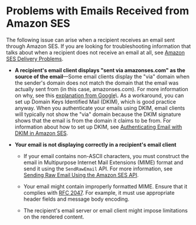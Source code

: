 # Problems with Emails Received from Amazon SES<a name="received-email-problems"></a>

The following issue can arise when a recipient receives an email sent through Amazon SES\. If you are looking for troubleshooting information that talks about when a recipient does not receive an email at all, see [Amazon SES Delivery Problems](delivery-problems.md)\.

+ **A recipient's email client displays "sent via amazonses\.com" as the source of the email**—Some email clients display the "via" domain when the sender's domain does not match the domain that the email was actually sent from \(in this case, amazonses\.com\)\. For more information on why, see this [explanation from Google](https://support.google.com/mail/answer/1311182?hl=en;)\. As a workaround, you can set up Domain Keys Identified Mail \(DKIM\), which is good practice anyway\. When you authenticate your emails using DKIM, email clients will typically not show the "via" domain because the DKIM signature shows that the email is from the domain it claims to be from\. For information about how to set up DKIM, see [Authenticating Email with DKIM in Amazon SES](dkim.md)\.

+ **Your email is not displaying correctly in a recipient's email client**

  + If your email contains non\-ASCII characters, you must construct the email in Multipurpose Internet Mail Extensions \(MIME\) format and send it using the `SendRawEmail` API\. For more information, see [Sending Raw Email Using the Amazon SES API](send-email-raw.md)\.

  + Your email might contain improperly formatted MIME\. Ensure that it complies with [RFC 2047](http://tools.ietf.org/html/rfc2047)\. For example, it must use appropriate header fields and message body encoding\.

  + The recipient's email server or email client might impose limitations on the rendered content\.